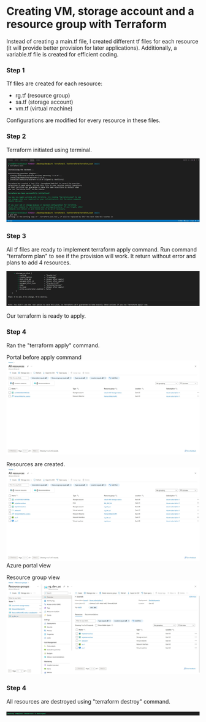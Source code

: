 # Creating VM, storage account and a resource group with Terraform
Instead of creating a main.tf file, I created different tf files for each resource (it will provide better provision for later applications). Additionally, a variable.tf file is created for efficient coding.

### Step 1
Tf files are created for each resource:
- rg.tf (resource group)
- sa.tf (storage account)
- vm.tf (virtual machine)

Configurations are modified for every resource in these files.

### Step 2
Terraform initiated using terminal. 

![Alt text](sc/terraformInit.jpg "terraform init")

### Step 3
All tf files are ready to implement terraform apply command. Run command "terraform plan" to see if the provision will work. It return without error and plans to add 4 resources.

![Alt text](sc/terraformApply.jpg "terraform plan")

Our terraform is ready to apply.

### Step 4
Ran the "terraform apply" command.

Portal before apply command
![Alt text](sc/apBeforeApply.jpg "terraform apply b")

Resources are created.
![Alt text](sc/apAfterApply.jpg "terraform apply a")
Azure portal view

Resource group view
![Alt text](sc/scRG.jpg "rg")

### Step 4
All resources are destroyed using "terraform destroy" command.

![Alt text](sc/apAfterDestroy.jpg "destroy")